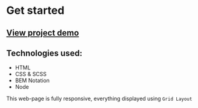 # Get started

## [View project demo](https://diana-szk.github.io/Nexter-Grid-Layout-Project/)


## Technologies used:

+ HTML
+ CSS & SCSS
+ BEM Notation
+ Node

This web-page is fully responsive, everything displayed using ```Grid Layout```



